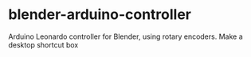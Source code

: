 # blender-arduino-controller
Arduino Leonardo controller for Blender, using rotary encoders. Make a desktop shortcut box
